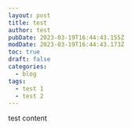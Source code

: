 ```yaml
---
layout: post
title: test
author: test
pubDate: 2023-03-19T16:44:43.155Z
modDate: 2023-03-19T16:44:43.173Z
toc: true
draft: false
categories:
  - blog
tags:
  - test 1
  - test 2
---
```

test content